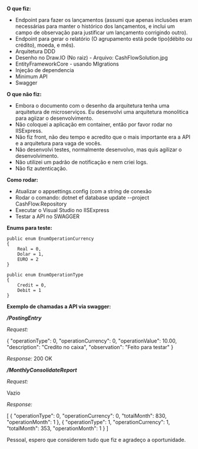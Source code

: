 **O que fiz:**

- Endpoint para fazer os lançamentos (assumi que apenas inclusões eram necessárias para manter o histórico dos lançamentos, e inclui um campo de observação para justificar um lançamento corrigindo outro).
- Endpoint para gerar o relatório (O agrupamento está pode tipo(débito ou crédito), moeda, e mês).
- Arquitetura DDD
- Desenho no Draw.IO (No raiz) - Arquivo: CashFlowSolution.jpg
- EntityFrameworkCore - usando MIgrations
- Injeção de dependencia
- Minimum API
- Swagger

**O que não fiz:**

- Embora o documento com o desenho da arquitetura tenha uma arquitetura de microserviços. Eu desenvolvi uma arquitetura monolitica para agiizar o desenvolvimento.
- Não coloquei a aplicação em container, então por favor rodar no IISExpress.
- Não fiz front, não deu tempo e acredito que o mais importante era a API e a arquitetura para vaga de vocês.
- Não desenvolvi testes, normalmente desenvolvo,  mas quis agilizar o desenvolvimento.
- Não utilizei um padrão de notificação e nem criei logs.
- Não fiz autenticação.

**Como rodar:**

- Atualizar o appsettings.config (com a string de conexão
- Rodar o comando:  dotnet ef database update --project CashFlow.Repository
- Executar o Visual Studio no IISExpress
- Testar a API no SWAGGER


**Enums para teste:**

    public enum EnumOperationCurrency
    {
        Real = 0,
        Dolar = 1,
        EURO = 2
    }
	
	public enum EnumOperationType
    {
        Credit = 0,
        Debit = 1
    }

**Exemplo de chamadas a API via swagger:**

***/PostingEntry***

_Request:_

{
  "operationType": 0,
  "operationCurrency": 0,
  "operationValue": 10.00,
  "description": "Credito no caixa",
  "observation": "Feito para testar"
}

_Response:_
	200 OK

***/MonthlyConsolidateReport***

_Request:_

Vazio

_Response:_ 

[
  {
    "operationType": 0,
    "operationCurrency": 0,
    "totalMonth": 830,
    "operationMonth": 1
  },
  {
    "operationType": 1,
    "operationCurrency": 1,
    "totalMonth": 353,
    "operationMonth": 1
  }
]


Pessoal, espero que considerem tudo que fiz e agradeço a oportunidade.
